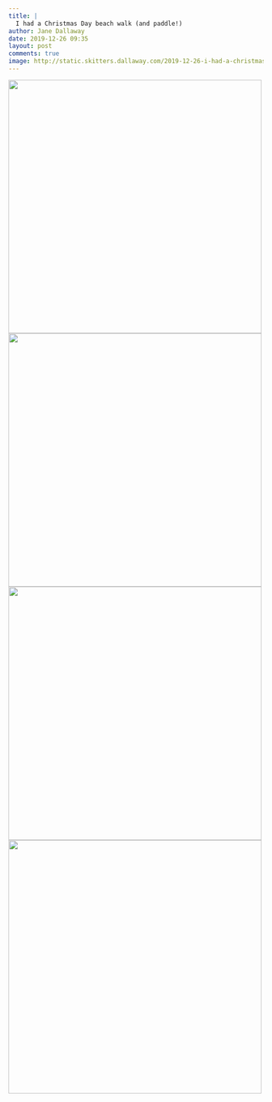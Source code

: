 ```yaml
---
title: |
  I had a Christmas Day beach walk (and paddle!)
author: Jane Dallaway
date: 2019-12-26 09:35
layout: post
comments: true
image: http://static.skitters.dallaway.com/2019-12-26-i-had-a-christmas-day-beach-walk--and-paddle-thumb-1-IMG-0011.JPG
---
```


<div>
        <a href="http://static.skitters.dallaway.com/2019-12-26-i-had-a-christmas-day-beach-walk--and-paddle-fullsize-1-IMG-0011.JPG">
          <img src="http://static.skitters.dallaway.com/2019-12-26-i-had-a-christmas-day-beach-walk--and-paddle-thumb-1-IMG-0011.JPG" width="500" height="500"/>
        </a>
      </div><div>
        <a href="http://static.skitters.dallaway.com/2019-12-26-i-had-a-christmas-day-beach-walk--and-paddle-fullsize-2-IMG-0012.JPG">
          <img src="http://static.skitters.dallaway.com/2019-12-26-i-had-a-christmas-day-beach-walk--and-paddle-thumb-2-IMG-0012.JPG" width="500" height="500"/>
        </a>
      </div><div>
        <a href="http://static.skitters.dallaway.com/2019-12-26-i-had-a-christmas-day-beach-walk--and-paddle-fullsize-3-IMG-0015.JPG">
          <img src="http://static.skitters.dallaway.com/2019-12-26-i-had-a-christmas-day-beach-walk--and-paddle-thumb-3-IMG-0015.JPG" width="500" height="500"/>
        </a>
      </div><div>
        <a href="http://static.skitters.dallaway.com/2019-12-26-i-had-a-christmas-day-beach-walk--and-paddle-fullsize-4-IMG-0017.JPG">
          <img src="http://static.skitters.dallaway.com/2019-12-26-i-had-a-christmas-day-beach-walk--and-paddle-thumb-4-IMG-0017.JPG" width="500" height="500"/>
        </a>
      </div>


    
      